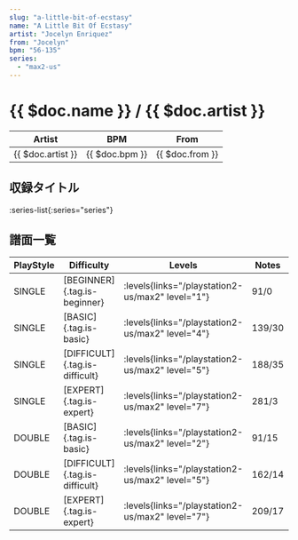 ```yaml
---
slug: "a-little-bit-of-ecstasy"
name: "A Little Bit Of Ecstasy"
artist: "Jocelyn Enriquez"
from: "Jocelyn"
bpm: "56-135"
series:
  - "max2-us"
---
```


# {{ $doc.name }} / {{ $doc.artist }}

|Artist|BPM|From|
|------|---|----|
|{{ $doc.artist }}|{{ $doc.bpm }}|{{ $doc.from }}|

## 収録タイトル

:series-list{:series="series"}

## 譜面一覧

|PlayStyle|Difficulty|Levels|Notes|Movie|
|---------|----------|------|-----|-----|
|SINGLE|[BEGINNER]{.tag.is-beginner}| :levels{links="/playstation2-us/max2" level="1"}|91/0||
|SINGLE|[BASIC]{.tag.is-basic}| :levels{links="/playstation2-us/max2" level="4"}|139/30||
|SINGLE|[DIFFICULT]{.tag.is-difficult}| :levels{links="/playstation2-us/max2" level="5"}|188/35||
|SINGLE|[EXPERT]{.tag.is-expert}| :levels{links="/playstation2-us/max2" level="7"}|281/3||
|DOUBLE|[BASIC]{.tag.is-basic}| :levels{links="/playstation2-us/max2" level="2"}|91/15||
|DOUBLE|[DIFFICULT]{.tag.is-difficult}| :levels{links="/playstation2-us/max2" level="5"}|162/14||
|DOUBLE|[EXPERT]{.tag.is-expert}| :levels{links="/playstation2-us/max2" level="7"}|209/17||
